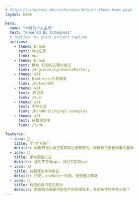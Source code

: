 ```yaml
---
# https://vitepress.dev/reference/default-theme-home-page
layout: home

hero:
  name: "木铎的个人主页"
  text: "Powered By Vitepress"
  # tagline: My great project tagline
  actions:
    - theme: brand
      text: Vue记录
      link: vue
    - theme: brand
      text: 模块 打包和工程化尝试
      link: /engineering/moduleHistory
    - theme: alt
      text: html+css+布局审美
      link: /notes/BFC
    - theme: alt
      text: JS记录
      link: /vue
    - theme: alt
      text: 手写汇总
      link: /handWriting/api-examples
    - theme: alt
      text: 待整理文字
      link: /todo

features:
  - icon: 📖
    title: 学习“台账”
    details: 周报日报为自己写其实也挺有用的，观察和记录是做事的基础
  - icon: 📝
    title: 手写题目汇总
    details: 我们不背诵api，我们只实现api
  - icon: 😅
    title: 待整理的本地笔记
    details: 行吧，oneNote一时爽，做整理火葬场
  - icon: 🌟
    title: 待定的读书笔记部分
    details: 前端自己就是内容生产的支撑技术，有这条件你不写点啥？
---
```

